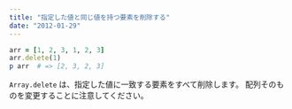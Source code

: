 ```yaml
---
title: "指定した値と同じ値を持つ要素を削除する"
date: "2012-01-29"
---
```


```ruby
arr = [1, 2, 3, 1, 2, 3]
arr.delete(1)
p arr  # => [2, 3, 2, 3]
```

`Array.delete` は、指定した値に一致する要素をすべて削除します。
配列そのものを変更することに注意してください。

